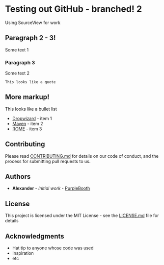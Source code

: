 # Testing out GitHub - branched! 2

Using SourceView for work

## Paragraph 2 - 3!

Some text 1

### Paragraph 3

Some text 2

```
This looks like a quote
```

## More markup!

This looks like a bullet list

* [Dropwizard](http://www.dropwizard.io/1.0.2/docs/) - item 1
* [Maven](https://maven.apache.org/) - item 2
* [ROME](https://rometools.github.io/rome/) - item 3

## Contributing

Please read [CONTRIBUTING.md](https://gist.github.com/PurpleBooth/b24679402957c63ec426) for details on our code of conduct, and the process for submitting pull requests to us.

## Authors

* **Alexander** - *Initial work* - [PurpleBooth](https://github.com/pavlexander)

## License

This project is licensed under the MIT License - see the [LICENSE.md](LICENSE.md) file for details

## Acknowledgments

* Hat tip to anyone whose code was used
* Inspiration
* etc